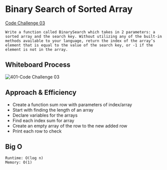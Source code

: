 # Binary Search of Sorted Array

[Code Challenge 03](https://von646327.invisionapp.com/freehand/Code-Challenge-01-03-04-Dcpd5CQfh)

```
Write a function called BinarySearch which takes in 2 parameters: a sorted array and the search key. Without utilizing any of the built-in methods available to your language, return the index of the array’s element that is equal to the value of the search key, or -1 if the element is not in the array.
```

## Whiteboard Process

![401-Code Challenge 03](https://user-images.githubusercontent.com/107226923/180902153-e78696ef-ddab-48a7-a7e4-6b12ce0ef15a.png)

## Approach & Efficiency

- Create a function sum row with parameters of index/array
- Start with finding the length of an array
- Declare variables for the arrays
- Find each index sum for array
- Create an empty array of the row to the new added row
- Print each row to check


## Big O

```
Runtime: O(log n)
Memory: O(1)
```
